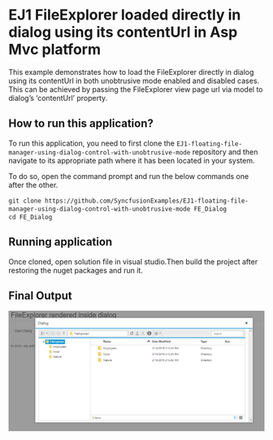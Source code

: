 # EJ1 FileExplorer loaded directly in dialog using its contentUrl in Asp Mvc platform

This example demonstrates how to load the FileExplorer directly in dialog using its contentUrl in both unobtrusive mode enabled and disabled cases. This can be achieved by passing the FileExplorer view page url via model to dialog’s ‘contentUrl’ property.

## How to run this application?

To run this application, you need to first clone the `EJ1-floating-file-manager-using-dialog-control-with-unobtrusive-mode` repository and then navigate to its appropriate path where it has been located in your system.

To do so, open the command prompt and run the below commands one after the other.

```
git clone https://github.com/SyncfusionExamples/EJ1-floating-file-manager-using-dialog-control-with-unobtrusive-mode FE_Dialog
cd FE_Dialog
```

## Running application

Once cloned, open solution file in visual studio.Then build the project after restoring the nuget packages and run it.

## Final Output

![FileExplorer rendered inside dialog component](FE_dialog.png "FileExplorer inside dialog")